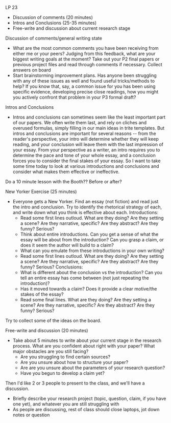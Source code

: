 LP 23

- Discussion of comments (20 minutes)
- Intros and Conclusions (25-35 minutes)
- Free-write and discussion about current research stage

Discussion of comments/general writing state

- What are the most common comments you have been receiving from either me or your peers? Judging from this feedback, what are your biggest writing goals at the moment? Take out your P2 final papers or previous project files and read through comments if necessary.
Collect answers on board
- Start brainstorming improvement plans. Has anyone been struggling with any of these issues as well and found useful tricks/methods to help? If you know that, say, a common issue for you has been using specific evidence, developing precise close readings, how you might you actively confront that problem in your P3 formal draft?

Intros and Conclusions

- Intros and conclusions can sometimes seem like the least important part of our papers. We often write them last, and rely on cliches and overused formulas, simply filling in our main ideas in trite templates. But intros and conclusions are important for several reasons -- from the reader's perspective, your intro will determine whether they will keep reading, and your conclusion will leave them with the last impression of your essay. From your perspective as a writer, an intro requires you to determine the pace and tone of your whole essay, and a conclusion forces you to consider the final stakes of your essay. So I want to take some time today to look at various introductions and conclusions and consider what makes them effective or ineffective.

Do a 10 minute lesson with the Booth?? Before or after?

New Yorker Exercise (25 minutes)

- Everyone gets a New Yorker. Find an essay (not fiction) and read just the intro and conclusion. Try to identify the rhetorical strategy of each, and write down what you think is effective about each.
Introductions:
  - Read some first lines outloud. What are they doing? Are they setting a scene? Are they narrative, specific? Are they abstract? Are they funny? Serious?
  - Think about entire introductions. Can you get a sense of what the essay will be about from the introduction? Can you grasp a claim, or does it seem the author will build to a claim?
  - What can you emulate from these introductions in your own writing?
  - Read some first lines outloud. What are they doing? Are they setting a scene? Are they narrative, specific? Are they abstract? Are they funny? Serious?
Conclusions:
  - What is different about the conclusion vs the introduction? Can you tell an entire essay has come between (not just repeating the introduction)?
  - Has it moved towards a claim? Does it provide a clear motive/the stakes of the essay?
  - Read some final lines. What are they doing? Are they setting a scene? Are they narrative, specific? Are they abstract? Are they funny? Serious?  

Try to collect some of the ideas on the board.

Free-write and discussion (20 minutes)

- Take about 5 minutes to write about your current stage in the research process. What are you confident about right with your paper? What major obstacles are you still facing?
  - Are you struggling to find certain sources?
  - Are you unsure about how to structure your paper?
  - Are are you unsure about the parameters of your research question?
  - Have you begun to develop a claim yet?

Then I'd like 2 or 3 people to present to the class, and we'll have a discussion.
  - Briefly describe your research project (topic, question, claim, if you have one yet), and whatever you are still struggling with
  - As people are discussing, rest of class should close laptops, jot down notes or question

